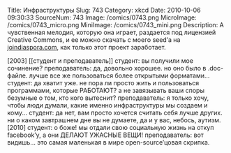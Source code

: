Title: Инфраструктуры 
Slug: 743 
Category: xkcd 
Date: 2010-10-06 09:30:33 
SourceNum: 743 
Image: /comics/0743.png 
MicroImage: /comics/0743_micro.png 
MiniImage: /comics/0743_mini.png 
Description: А чувственная мелодия, которую она играет, раздается под лицензией Creative Commons, и ее можно скачать с моего seed’а на <a href="http://joindiaspora.com">joindiaspora.com</a>, как только этот проект заработает. 

[2003]
[[студент и преподаватель]]
студент: вы получили мое сочинение?
преподаватель: да, довольно хорошее. но оно было в .doc-файле. лучше все же пользоваться более открытыми форматами...
студент: да хватит уже. не пора ли просто жить и пользоваться программами, которые РАБОТАЮТ? а не завязывать ваши споры безумные о том, кто кого вытеснит?
преподаватель: я только хочу, чтобы люди думали, какие именно инфраструктуры мы создаем и кому...
студент:   да нет, вам просто хочется считать себя лучше других. ни о каком завтрашнем дне вы не думаете, да и у вас, небось, аутизм.
[2010]
студент: о боже! мы отдали свою социальную жизнь на откуп facebook’у, а они ДЕЛАЮТ УЖАСНЫЕ ВЕЩИ!
преподаватель: вот видишь...
это самая маленькая в мире open-source’цовая скрипка.